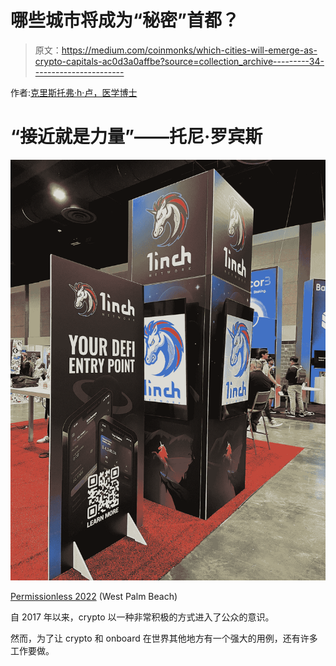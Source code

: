 # 哪些城市将成为“秘密”首都？

> 原文：<https://medium.com/coinmonks/which-cities-will-emerge-as-crypto-capitals-ac0d3a0affbe?source=collection_archive---------34----------------------->

作者:[克里斯托弗·h·卢，医学博士](http://www.drchrisloomdphd.com)

# “接近就是力量”——托尼·罗宾斯

![](img/87d5ae41c85c8ad3ebfaf1bb3b0151cf.png)

[Permissionless 2022](https://bit.ly/36OsCsH) (West Palm Beach)

自 2017 年以来，crypto 以一种非常积极的方式进入了公众的意识。

然而，为了让 crypto 和 onboard 在世界其他地方有一个强大的用例，还有许多工作要做。